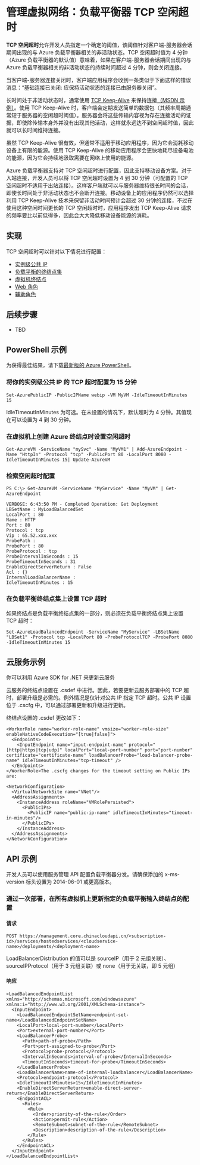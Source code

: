 ﻿<properties 
   authors="danielceckert" 
   documentationCenter="dev-center-name" 
   editor=""
   manager="jefco" 
   pageTitle="管理：负载平衡器空闲超时" 
   description="Azure 负载平衡器空闲超时的管理功能" 
   services="virtual-network" 
   />

<tags
   ms.date="05/27/2015"
   ms.service="virtual-network"
   wacn.date="09/18/2015"
   />
   
# 管理虚拟网络：负载平衡器 TCP 空闲超时

**TCP 空闲超时**允许开发人员指定一个确定的阈值，该阈值针对客户端-服务器会话期间出现的与 Azure 负载平衡器相关的非活动状态。TCP 空闲超时值为 4 分钟（Azure 负载平衡器的默认值）意味着，如果在客户端-服务器会话期间出现的与 Azure 负载平衡器相关的非活动状态的持续时间超过 4 分钟，则会关闭连接。

当客户端-服务器连接关闭时，客户端应用程序会收到一条类似于下面这样的错误消息：“基础连接已关闭: 应保持活动状态的连接已由服务器关闭”。

长时间处于非活动状态时，通常使用 [TCP Keep-Alive](http://tools.ietf.org/html/rfc1122#page-101) 来保持连接[（MSDN 示例）](https://msdn.microsoft.com/zh-CN/library/system.net.servicepoint.settcpkeepalive.aspx)。使用 TCP Keep-Alive 时，客户端会定期发送简单的数据包（其频率周期通常短于服务器的空闲超时阈值）。服务器会将这些传输内容视为存在连接活动的证据，即使除传输本身外并没有出现其他活动，这样就永远达不到空闲超时值，因此就可以长时间维持连接。

虽然 TCP Keep-Alive 很有效，但通常不适用于移动应用程序，因为它会消耗移动设备上有限的能源。使用 TCP Keep-Alive 的移动应用程序会更快地耗尽设备电池的能源，因为它会持续地汲取需要在网络上使用的能源。

Azure 负载平衡器支持对 TCP 空闲超时进行配置，因此支持移动设备方案。对于入站连接，开发人员可以将 TCP 空闲超时设置为 4 到 30 分钟（可配置的 TCP 空闲超时不适用于出站连接）。这样客户端就可以与服务器维持很长时间的会话，即使长时间处于非活动状态也不会断开连接。移动设备上的应用程序仍然可以选择利用 TCP Keep-Alive 技术来保留非活动时间预计会超过 30 分钟的连接，不过在使用这种空闲时间更长的 TCP 空闲超时时，应用程序发出 TCP Keep-Alive 请求的频率要比以前低得多，因此会大大降低移动设备能源的消耗。

## 实现

TCP 空闲超时可以针对以下情况进行配置：

* [实例级公共 IP](/documentation/articles/virtual-networks-instance-level-public-ip)
* [负载平衡的终结点集](/documentation/articles/load-balancer-overview)
* [虚拟机终结点](/documentation/articles/virtual-machines-set-up-endpoints)
* [Web 角色](http://msdn.microsoft.com/zh-cn/library/windowsazure/ee758711.aspx)
* [辅助角色](http://msdn.microsoft.com/zh-cn/library/windowsazure/ee758711.aspx)

## 后续步骤
* TBD

## PowerShell 示例
为获得最佳结果，请下载[最新版的 Azure PowerShell](https://github.com/Azure/azure-sdk-tools/releases)。

### 将你的实例级公共 IP 的 TCP 超时配置为 15 分钟

    Set-AzurePublicIP -PublicIPName webip -VM MyVM -IdleTimeoutInMinutes 15

IdleTimeoutInMinutes 为可选。在未设置的情况下，默认超时为 4 分钟。其值现在可以设置为 4 到 30 分钟。

### 在虚拟机上创建 Azure 终结点时设置空闲超时

    Get-AzureVM -ServiceName "mySvc" -Name "MyVM1" | Add-AzureEndpoint -Name "HttpIn" -Protocol "tcp" -PublicPort 80 -LocalPort 8080 -IdleTimeoutInMinutes 15| Update-AzureVM

### 检索空闲超时配置

    PS C:\> Get-AzureVM -ServiceName "MyService" -Name "MyVM" | Get-AzureEndpoint
    
    VERBOSE: 6:43:50 PM - Completed Operation: Get Deployment
    LBSetName : MyLoadBalancedSet
    LocalPort : 80
    Name : HTTP
    Port : 80
    Protocol : tcp
    Vip : 65.52.xxx.xxx
    ProbePath :
    ProbePort : 80
    ProbeProtocol : tcp
    ProbeIntervalInSeconds : 15
    ProbeTimeoutInSeconds : 31
    EnableDirectServerReturn : False
    Acl : {}
    InternalLoadBalancerName :
    IdleTimeoutInMinutes : 15
    
### 在负载平衡终结点集上设置 TCP 超时

如果终结点是负载平衡终结点集的一部分，则必须在负载平衡终结点集上设置 TCP 超时：

    Set-AzureLoadBalancedEndpoint -ServiceName "MyService" -LBSetName "LBSet1" -Protocol tcp -LocalPort 80 -ProbeProtocolTCP -ProbePort 8080 -IdleTimeoutInMinutes 15

## 云服务示例

你可以利用 Azure SDK for .NET 来更新云服务

云服务的终结点设置在 .csdef 中进行。因此，若要更新云服务部署中的 TCP 超时，部署升级是必需的。例外情况是仅针对公共 IP 指定 TCP 超时。公共 IP 设置位于 .cscfg 中，可以通过部署更新和升级进行更新。

终结点设置的 .csdef 更改如下：

    <WorkerRole name="worker-role-name" vmsize="worker-role-size" enableNativeCodeExecution="[true|false]">
      <Endpoints>
        <InputEndpoint name="input-endpoint-name" protocol="[http|https|tcp|udp]" localPort="local-port-number" port="port-number" certificate="certificate-name" loadBalancerProbe="load-balancer-probe-name" idleTimeoutInMinutes="tcp-timeout" />
      </Endpoints>
    </WorkerRole>The .cscfg changes for the timeout setting on Public IPs are:
    
    <NetworkConfiguration>
      <VirtualNetworkSite name="VNet"/>
      <AddressAssignments>
        <InstanceAddress roleName="VMRolePersisted">
          <PublicIPs>
            <PublicIP name="public-ip-name" idleTimeoutInMinutes="timeout-in-minutes"/>
          </PublicIPs>
        </InstanceAddress>
      </AddressAssignments>
    </NetworkConfiguration>
    
## API 示例

开发人员可以使用服务管理 API 配置负载平衡器分发。请确保添加的 x-ms-version 标头设置为 2014-06-01 或更高版本。

### 通过一次部署，在所有虚拟机上更新指定的负载平衡输入终结点的配置

#### 请求

    POST https://management.core.chinacloudapi.cn/<subscription-id>/services/hostedservices/<cloudservice-name>/deployments/<deployment-name>

LoadBalancerDistribution 的值可以是 sourceIP（用于 2 元组关联）、sourceIPProtocol（用于 3 元组关联）或 none（用于无关联，即 5 元组）

#### 响应

    <LoadBalancedEndpointList xmlns="http://schemas.microsoft.com/windowsazure" xmlns:i="http://www.w3.org/2001/XMLSchema-instance">
      <InputEndpoint>
        <LoadBalancedEndpointSetName>endpoint-set-name</LoadBalancedEndpointSetName>
        <LocalPort>local-port-number</LocalPort>
        <Port>external-port-number</Port>
        <LoadBalancerProbe>
          <Path>path-of-probe</Path>
          <Port>port-assigned-to-probe</Port>
          <Protocol>probe-protocol</Protocol>
          <IntervalInSeconds>interval-of-probe</IntervalInSeconds>
          <TimeoutInSeconds>timeout-for-probe</TimeoutInSeconds>
        </LoadBalancerProbe>
        <LoadBalancerName>name-of-internal-loadbalancer</LoadBalancerName>
        <Protocol>endpoint-protocol</Protocol>
        <IdleTimeoutInMinutes>15</IdleTimeoutInMinutes>
        <EnableDirectServerReturn>enable-direct-server-return</EnableDirectServerReturn>
        <EndpointACL>
          <Rules>
            <Rule>
              <Order>priority-of-the-rule</Order>
              <Action>permit-rule</Action>
              <RemoteSubnet>subnet-of-the-rule</RemoteSubnet>
              <Description>description-of-the-rule</Description>
            </Rule>
          </Rules>
        </EndpointACL>
      </InputEndpoint>
    </LoadBalancedEndpointList>

<!---HONumber=70-->